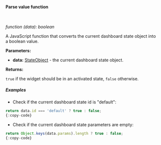 #### Parse value function

<div class="divider"></div>
<br/>

*function (data): boolean*

A JavaScript function that converts the current dashboard state object into a boolean value.

**Parameters:**

<ul>
  <li><b>data:</b> <a href="https://github.com/thingsboard/thingsboard/blob/master/ui-ngx/src/app/core/api/widget-api.models.ts#L150" target="_blank">StateObject</a> - the current dashboard state object.
   </li>
</ul>

**Returns:**

`true` if the widget should be in an activated state, `false` otherwise.

<div class="divider"></div>

##### Examples

* Check if the current dashboard state id is "default":

```javascript
return data.id === 'default' ? true : false;
{:copy-code}
```

* Check if the current dashboard state parameters are empty:

```javascript
return Object.keys(data.params).length ? true : false;
{:copy-code}
```

<br>
<br>

